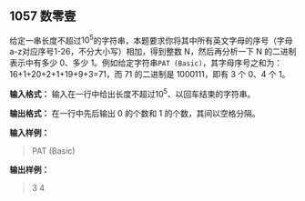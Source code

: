 ﻿## 1057 数零壹
给定一串长度不超过$10^5$的字符串，本题要求你将其中所有英文字母的序号（字母a-z对应序号1-26，不分大小写）相加，得到整数 N，然后再分析一下 N 的二进制表示中有多少 0、多少 1。例如给定字符串`PAT (Basic)`，其字母序号之和为：16+1+20+2+1+19+9+3=71，而 71 的二进制是 1000111，即有 3 个 0、4 个 1。

**输入格式：**
输入在一行中给出长度不超过$10^5$、以回车结束的字符串。

**输出格式：**
在一行中先后输出 0 的个数和 1 的个数，其间以空格分隔。

**输入样例：**
>PAT (Basic)

**输出样例：**
>3 4  
